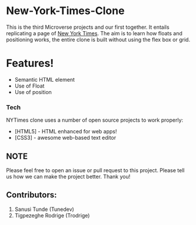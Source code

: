 # New-York-Times-Clone

This is the third Microverse projects and our first together. It entails replicating a page of [New York Times](https://www.nytimes.com/2014/03/18/science/space/detection-of-waves-in-space-buttresses-landmark-theory-of-big-bang.html?_r=0). The aim is to learn how floats and positioning works, the entire clone is built without using the flex box or grid.

# Features!

- Semantic HTML element
- Use of Float
- Use of position

### Tech

NYTimes clone uses a number of open source projects to work properly:

- [HTML5] - HTML enhanced for web apps!
- [CSS3] - awesome web-based text editor

## NOTE

Please feel free to open an issue or pull request to this project. Please tell us how we can make the project better. Thank you!

## Contributors:

1. Sanusi Tunde (Tunedev)
2. Tigpezeghe Rodrige (Trodrige)
